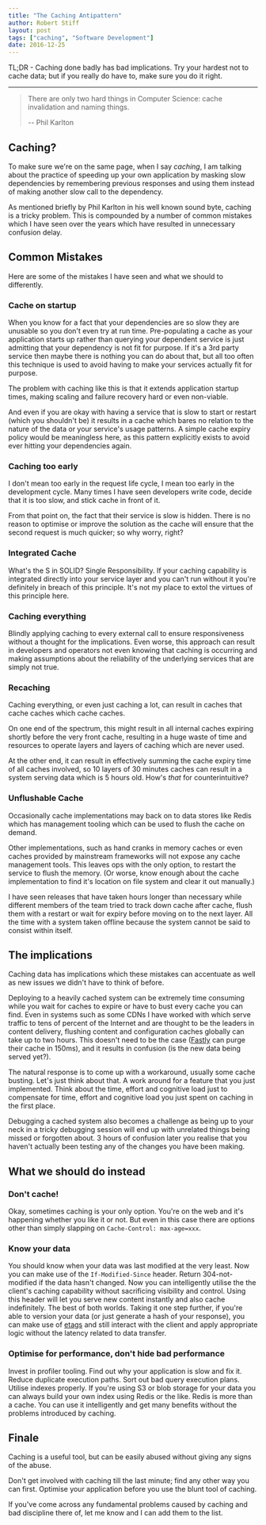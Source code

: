 ```yaml
---
title: "The Caching Antipattern"
author: Robert Stiff
layout: post
tags: ["caching", "Software Development"]
date: 2016-12-25
---
```


TL;DR - Caching done badly has bad implications. Try your hardest not to cache data; but if you really do have to, make sure you do it right.

***

> There are only two hard things in Computer Science: cache invalidation and naming things.
> 
> -- Phil Karlton

## Caching?

To make sure we're on the same page, when I say *caching*, I am talking about the practice of speeding up your own application by masking slow dependencies by remembering previous responses and using them instead of making another slow call to the dependency.

As mentioned briefly by Phil Karlton in his well known sound byte, caching is a tricky problem. This is compounded by a number of common mistakes which I have seen over the years which have resulted in unnecessary confusion delay.

## Common Mistakes

Here are some of the mistakes I have seen and what we should to differently.

<!--more-->

### Cache on startup

When you know for a fact that your dependencies are so slow they are unusable so you don't even try at run time. Pre-populating a cache as your application starts up rather than querying your dependent service is just admitting that your dependency is not fit for purpose. If it's a 3rd party service then maybe there is nothing you can do about that, but all too often this technique is used to avoid having to make your services actually fit for purpose.

The problem with caching like this is that it extends application startup times, making scaling and failure recovery hard or even non-viable.

And even if you are okay with having a service that is slow to start or restart (which you shouldn't be) it results in a cache which bares no relation to the nature of the data or your service's usage patterns. A simple cache expiry policy would be meaningless here, as this pattern explicitly exists to avoid ever hitting your dependencies again. 

### Caching too early

I don't mean too early in the request life cycle, I mean too early in the development cycle. Many times I have seen developers write code, decide that it is too slow, and stick cache in front of it. 

From that point on, the fact that their service is slow is hidden. There is no reason to optimise or improve the solution as the cache will ensure that the second request is much quicker; so why worry, right?

### Integrated Cache

What's the S in SOLID? Single Responsibility. If your caching capability is integrated directly into your service layer and you can't run without it you're definitely in breach of this principle. It's not my place to extol the virtues of this principle here.

### Caching everything

Blindly applying caching to every external call to ensure responsiveness without a thought for the implications. Even worse, this approach can result in developers and operators not even knowing that caching is occurring and making assumptions about the reliability of the underlying services that are simply not true.

### Recaching

Caching everything, or even just caching a lot, can result in caches that cache caches which cache caches.

On one end of the spectrum, this might result in all internal caches expiring shortly before the very front cache, resulting in a huge waste of time and resources to operate layers and layers of caching which are never used.

At the other end, it can result in effectively summing the cache expiry time of all caches involved, so 10 layers of 30 minutes caches can result in a system serving data which is 5 hours old. How's *that* for counterintuitive?

### Unflushable Cache

Occasionally cache implementations may back on to data stores like Redis which has management tooling which can be used to flush the cache on demand. 

Other implementations, such as hand cranks in memory caches or even caches provided by mainstream frameworks will not expose any cache management tools. This leaves ops with the only option, to restart the service to flush the memory. (Or worse, know enough about the cache implementation to find it's location on file system and clear it out manually.)

I have seen releases that have taken hours longer than necessary while different members of the team tried to track down cache after cache, flush them with a restart or wait for expiry before moving on to the next layer. All the time with a system taken offline because the system cannot be said to consist within itself.

## The implications

Caching data has implications which these mistakes can accentuate as well as new issues we didn't have to think of before.

Deploying to a heavily cached system can be extremely time consuming while you wait for caches to expire or have to bust every cache you can find. Even in systems such as some CDNs I have worked with which serve traffic to tens of percent of the Internet and are thought to be the leaders in content delivery, flushing content and configuration caches globally can take up to two hours. This doesn't need to be the case ([Fastly](https://www.fastly.com/products/instant-purging) can purge their cache in 150ms), and it results in confusion (is the new data being served yet?).

The natural response is to come up with a workaround, usually some cache busting. Let's just think about that. A work around for a feature that you just implemented. Think about the time, effort and cognitive load just to compensate for time, effort and cognitive load you just spent on caching in the first place.

Debugging a cached system also becomes a challenge as being up to your neck in a tricky debugging session will end up with unrelated things being missed or forgotten about. 3 hours of confusion later you realise that you haven't actually been testing any of the changes you have been making.

## What we should do instead

### Don't cache!

Okay, sometimes caching is your only option. You're on the web and it's happening whether you like it or not. But even in this case there are options other than simply slapping on ```Cache-Control: max-age=xxx```. 

### Know your data

You should know when your data was last modified at the very least. Now you can make use of the ```If-Modified-Since``` header. Return 304-not-modified if the data hasn't changed. Now you can intelligently utilise the the client's caching capability without sacrificing visibility and control. Using this header will let you serve new content instantly and also cache indefinitely. The best of both worlds. Taking it one step further, if you're able to version your data (or just generate a hash of your response), you can make use of [etags](https://en.wikipedia.org/wiki/HTTP_ETag) and still interact with the client and apply appropriate logic without the latency related to data transfer.

### Optimise for performance, don't hide bad performance

Invest in profiler tooling. Find out why your application is slow and fix it. Reduce duplicate execution paths. Sort out bad query execution plans. Utilise indexes properly. If you're using S3 or blob storage for your data you can always build your own index using Redis or the like. Redis is more than a cache. You can use it intelligently and get many benefits without the problems introduced by caching.

## Finale

Caching is a useful tool, but can be easily abused without giving any signs of the abuse.

Don't get involved with caching till the last minute; find any other way you can first. Optimise your application before you use the blunt tool of caching.

If you've come across any fundamental problems caused by caching and bad discipline there of, let me know and I can add them to the list.

